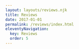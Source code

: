 ```yaml
---
layout: layouts/reviews.njk
title: Reviews
date: 2017-01-01
permalink: /reviews/index.html
eleventyNavigation:
  key: Reviews
  order: 5
---
```

